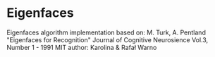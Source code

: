 Eigenfaces
==========

Eigenfaces algorithm implementation based on: M. Turk, A. Pentland "Eigenfaces for Recognition" Journal of Cognitive Neurosience Vol.3, Number 1 - 1991 MIT
author: Karolina & Rafał Warno

